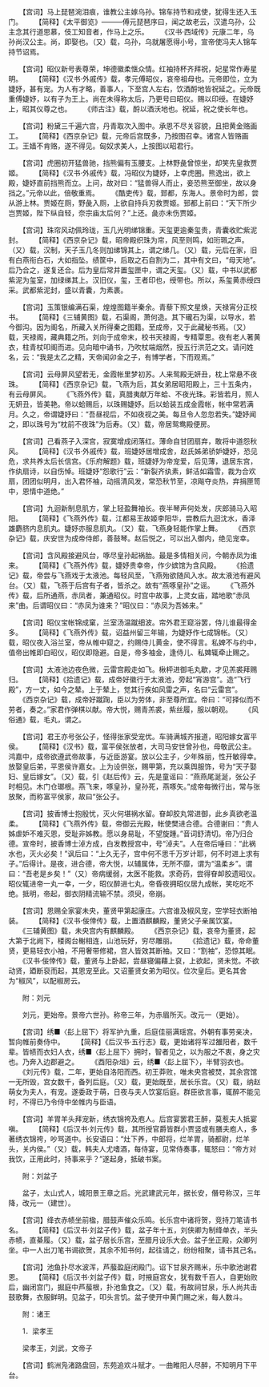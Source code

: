 <!-- { "loadSidebar": true } -->
　　【宫词】马上琵琶涴泪痕，谁教公主嫁乌孙。锦车持节和戎使，犹得生还入玉门。
　　【简释】《太平御览》———傅元琵琶序曰，闻之故老云，汉遣乌孙，公主念其行道思慕，伎工知音者，作马上之乐。
　　《汉书·西域传》元康二年，乌孙尚汉公主。尚，即娶也。（又）载，乌孙，乌就屠愿得小号，宣帝使冯夫人锦车持节诏焉。

　　【宫词】昭仪新号表尊荣，坤德徽柔惬众情。红袖持杯齐拜祝，妃星常作寿星明。
　　【简释】《汉书·外戚传》载，孝元傅昭仪，哀帝祖母也。元帝即位，立为婕妤，甚有宠。为人有才略，善事人，下至宫人左右，饮酒酹地皆祝延之。元帝既重傅婕妤，以有子为王上。尚在未得称太后，乃更号曰昭仪。赐以印绶。在婕妤上，昭其仪尊之也。
　　《师古注》载，酹以酒沃地也。祝延，祝之使长年也。

　　【宫词】粉黛三千遍六宫，丹青取次入图中。承恩不尽关容貌，且把黄金赂画工。
　　【简释】《西京杂记》载，元帝后宫既多，乃按图召幸。诸宫人皆赂画工。王嫱不肯赂，遂不得见。匈奴求美人，上按图以昭君行。

　　【宫词】虎圈初开猛兽驰，挡熊偏有玉腰支。上林野彘曾惊坐，却笑先皇救贾姬。
　　【简释】《汉书·外戚传》载，冯昭仪为婕妤，上幸虎圈。熊逸出，欲上殿，婕妤直前挡熊而立。上问，故对曰：“猛兽得人而止，妾恐熊至御坐，故以身挡之。”元帝以此，倍敬重焉。
　　《酷吏传》载，郅都，东海人。景帝时为郎，尝从游上林。贾姬在厕，野彘入厕，上欲自持兵刃救贾姬。郅都上前曰：“天下所少岂贾姬，陛下纵自轻，奈宗庙太后何？”上还。彘亦未伤贾姬。

　　【宫词】珠帘风动佩玲珑，玉几光明绨锦重。天玺更逾秦玺贵，青囊收贮紫泥封。
　　【简释】《西京杂记》载，昭帝殿织珠为帘，风至则鸣，如珩珮之声。（又）载，汉制，天子玉几冬则加绨锦其上，谓之绨几。（又）载，元后在家，旧有白燕衔白石，大如指坠。绩筐中，后取之石自割为二，其中有文曰，“母天地”。后乃合之，遂复还合。后为皇后常并置玺匣中，谓之天玺。（又）载，中书以武都紫泥为玺室，加绿绨其上。汉旧仪，玺，王者印也，绶带也。所以，系玺黄赤绶四采。武都紫泥封，盛以青囊，为素裹。

　　【宫词】玉策银编满石渠，煌煌图籍半秦余。青藜下照文星焕，天禄宵分正校书。
　　【简释】《三辅黄图》载，石渠阁，萧何造。其下礲石为渠，以导水，若今御沟。因为阁名，所藏入关所得秦之图籍。至成帝，又于此藏秘书焉。（又）载，天禄阁，藏典籍之所。刘向于成帝末，校书天禄阁，专精覃思。夜有老人著黄衣，柱青杖叩阁而进。见向暗中诵书，乃吹杖端烟然，授五行洪范之文。请问姓名，云：“我是太乙之精，天帝闻卯金之子，有博学者，下而观焉。”

　　【宫词】云母屏风望若无，金霞帐里梦初苏。人来鸳殿无妍丑，枕上常悬不夜珠。
　　【简释】《西京杂记》载，飞燕为后，其女弟居昭阳殿上，三十五条内，有云母屏风。
　　《飞燕外传》载，真腊夷献万年蛤、不夜光珠。彩皆若月，照人无妍丑，皆美艳。帝以蛤赐后，以珠赐婕妤。后以蛤装五成金霞帐，帐中常若满月。久之，帝谓婕妤曰：“吾昼视后，不如夜视之美。每旦令人忽忽若失。”婕妤闻之，即以珠号为“枕前不夜珠”为后寿。（又）载，帝居鸳鸯殿便房。

　　【宫词】己看燕子入深宫，寂寞增成闭落红。薄命自甘团扇弃，敢将中道怨秋风。
　　【简释】《汉书·外戚传》载，班婕妤居增成舍，赵氏姊弟骄妒婕妤，恐见危，求共养太后长信宫。《乐府解题》载，班婕妤为帝宠爱，后见薄，退居东宫，作纨扇诗，以自伤悼。班婕妤“怨歌行”云：“新裂齐纨素，鲜洁如霜雪，裁为合欢扇，团团似明月，出入君怀袖，动摇清风发，常恐秋节至，凉飚夺炎热，弃捐匣笥中，恩情中道绝。”

　　【宫词】九迴新制息肌方，掌上轻盈舞袖长。夜半琴声何处发，庆郎骑马入昭阳。
　　【简释】《飞燕外传》载，江都易王故姬李阳华，尝教后九迴沈水，香泽雄麝脐内息肌丸。婕妤亦服息肌丸。（又）载，飞燕身轻能作掌上舞。
　　《西京杂记》载，庆安世为成帝侍郎，善鼓琴。赵后悦之，可以出入御内，绝见宠幸。

　　【宫词】含风殿接避风台，啄尽皇孙起祸胎。最是多情相关问，今朝赤凤为谁来。
　　【简释】《飞燕外传》载，婕妤贵幸帝，作少嫔馆为含风殿。
　　《拾遗记》载，帝尝与飞燕戏于太液池。每轻风至，飞燕殆欲随风入水。故太液池有避风台。（又）载，飞燕于后宫有子者，皆杀之。故有“燕啄皇孙”之谣。
　　《飞燕外传》载，后所通燕，赤凤者，兼通昭仪。时宫中故事，上灵女庙，踏地歌“赤凤来”曲。后谓昭仪曰：“赤凤为谁来？”昭仪曰：“赤凤为吾姊来。”

　　【宫词】昭仪宝帐锦成窠，兰室汤温蹴细波。帘外君王窥浴罢，侍儿谁最得金多。
　　【简释】《飞燕外传》载，诏益州留三年输，为婕妤作七成锦帐。（又）载，昭仪夜入浴兰室，帝从帷中窥之，约赐侍儿黄金，使不得言。私婢不与约中，值帝出帷即白昭仪，昭仪即隐避。自是，帝多袖金，逢侍儿、私婢辄牵止赐之。

　　【宫词】太液池边夜色微，云雷宫殿走如飞。楸枰进御毛丸歇，才见羔裘拜赐归。
　　【简释】《拾遗记》载，成帝好徽行于太液池，旁起“宵游宫”。造“飞行殿”，方一丈，如今之辇。上于辇上，觉其行疾如风雷之声，名曰“云雷宫”。
　　《西京杂记》载，成帝好蹴踘，臣以为劳体，非至尊所宜。帝曰：“可择似而不劳者，奏之。”家君作弹棋以献。帝大悦，赐青羔裘，紫丝履，服以朝观。
　　《风俗通》载，毛丸，谓之。

　　【宫词】君王亦号张公子，怪得张家受宠优。车骑满城齐报道，昭阳嫁女富平侯。
　　【简释】《汉书》载，富平侯张放者，大司马安世曾孙也，母敬武公主。鸿嘉中，成帝欲遵武帝故事，与近臣游宴。放以公主子，少年殊丽，性开敏得幸。放娶皇后弟，平恩侯许嘉女。上为设供张，赐甲第，充以乘舆服饰，号为“天子娶妇、皇后嫁女”。（又）载，引《赵后传》云，先是童谣曰：“燕燕尾涎涎，张公子时相见。木门仓瑯根。燕飞来，啄皇孙，皇孙死，燕啄矢。”成帝每微行出，常与张放聚，而称富平侯家，故曰“张公子。

　　【宫词】披香博士抱殷忧，灭火何堪祸水留。眘卹胶丸常进御，此乡真欲老温柔。
　　【简释】《飞燕外传》载，帝御云光殿，帐使樊进合德。合德谢曰：“贵人姊虐妒不难灭恩，受耻非姊教。愿以身易耻，不望旋踵。”音词舒清切。帝乃归合德。宣帝时，披香博士淖方成，白发教授宫中，号“淖夫”。人在帝后唾曰：“此祸水也，灭火必矣！”讽后曰：“上久无子，宫中何不思千万岁计耶，何不时进上求有子。”后得计。是夜，进合德，帝大悦，以辅属体，无所不靡，谓为“温柔乡”。谓曰：“吾老是乡矣！”（又）帝病缓弱，太医不能救。求奇药，尝得眘卹胶遗昭仪。昭仪辄进帝一丸一幸，一夕，昭仪醉进七丸，帝昏夜拥昭仪居九成帐，笑吃吃不绝。抵明，帝起，御衣阴精流输不禁。须臾，帝崩。

　　【宫词】恩赐全家宴未央，董贤甲第起康庄。六宫谁及椒风宠，空学轻衣断袖装。
　　【简释】《汉书·佞倖传》载，上置酒麒麟殿，董贤父子亲属饮宴。
　　《三辅黄图》载，未央宫内有麒麟殿。
　　《西京杂记》载，哀帝为董贤，起大第于北阙下，楼阁台榭相连，山池玩好，穷尽雕丽。
　　《拾遗记》载，帝命董贤，更易轻衣小袖，不用奢带修裙，宫人皆效其断袖。又曰：“割袖”，恐惊其眠。
　　《汉书·佞倖传》载，董贤与上卧起，尝昼寝偏藉上裒，上欲起，贤未觉。不欲动贤，廼断裒而起，其恩宠至此。又诏董贤女弟为昭仪。位次皇后。更名其舍为“椒风”，以配椒房云。

　　附：刘元

　　刘元，更始帝。景帝六世孙。称帝三年，为赤眉所灭。改元一（更始）。

　　【宫词】绣■〈髟上屈下〉将军护九重，后庭佳丽满瑶宫。外朝有事劳亲决，暂向帷前奏侍中。
　　【简释】《后汉书·五行志》载，更始诸将军过雒阳者，数千辈。皆帻而衣妇人衣，绣■〈髟上屈下〉拥时，智者见之，以为服之不衷，身之灾也。乃奔入边郡避之。
　　《酉阳杂俎》云，绣■〈髟上屈下〉，半臂羽衣也。
　　《刘元传》载，二年，更始自洛阳而西。初王莽败，唯未央宫被焚，其余宫馆一无所毁，宫女数千，备列后庭。（又）载，更始既至，居长乐宫。（又）载，纳赵萌女为夫人，有宠。遂委政于萌，日夜与夫人饮宴后庭。群臣欲言事，辄醉不能见时，不得已乃令侍中坐帷内与臣语。

　　【宫词】羊胃羊头拜宠新，绣衣锦袴及庖人。后宫宴罢君王醉，莫惹夫人抵宴嗔。
　　【简释】《后汉书·刘元传》载，其所授官爵皆群小贾竖或有膳夫庖人，多著绣衣锦袴，吵骂道中。长安语曰：“灶下养，中郎将，烂羊胃，骑都尉，烂羊头，关内侯。”（又）载，韩夫人尤嗜酒，每侍宴，见常侍奏事，辄怒曰：“帝方对我饮，正用此时，持事来乎？”遂起身，抵破书案。

　　附：刘盆子

　　盆子，太山式人，城阳景王章之后。光武建武元年，据长安，僭号称汉，三年降，改元一（建世）。

　　【宫词】绛衣赤帻坐前楹，腊鼓声催众乐鸣。长乐宫中诸将贺，竞持刀笔请书名。
　　【简释】《后汉书·刘盆子传》载，盆子年十五，刘侠卿为制绛单衣，半头赤帻，直綦履。（又）载，盆子居长乐宫，至腊月设乐大会。盆子坐正殿，众卿列坐。中一人出刀笔书谒欲贺，其余不知书何，起往请之，纷纷相聚，请书其己名。

　　【宫词】池鱼扑尽水波浑，芦菔盈庭闭殿门。诏下甘泉齐赐米，乐中歌池谢君恩。
　　【简释】《后汉书·刘盆子传》载，时掖庭宫女，犹有数千百人，自更始败后，幽闭宫门，掘庭中芦菔根，扑池鱼食之。（又）载，有故祠甘泉，乐人尚共击鼓歌舞，衣服鲜明。见盆子，叩头言饥。盆子使开中黄门赐之米，每人数斗。

　　附：诸王

　　1．梁孝王

　　梁孝王，刘武，文帝子

　　【宫词】鹤洲凫渚路盘回，东苑追欢斗赋才。一曲睢阳人尽醉，不知明月下平台。
